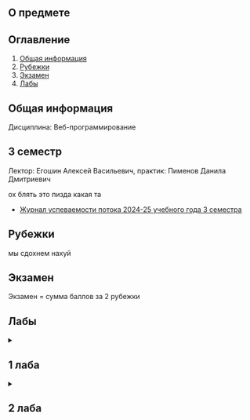 ## О предмете

## Оглавление
1. [Общая информация](#info)
2. [Рубежки](#rubez)
3. [Экзамен](#exam)
4. [Лабы](#labs)


## Общая информация <a name="info"></a>

Дисциплина: Веб-программирование

## 3 семестр
Лектор: Егошин Алексей Васильевич, практик: Пименов Данила Дмитриевич

ох блять это пизда какая та

- [Журнал успеваемости потока 2024-25 учебного года 3 семестра](https://docs.google.com/spreadsheets/d/1vs1xQkT7KoZPZGVcM2BVqdXDqxqEZBsplkQocgepxxU/edit?gid=1268936541#gid=1268936541)

## Рубежки <a name="rubez"></a>

мы сдохнем нахуй

## Экзамен <a name="exam"></a>

Экзамен = сумма баллов за 2 рубежки

## Лабы <a name="labs"></a>


<details>
<summary><h2>1 лаба</h2></summary>

</details>


<details>
<summary><h2>2 лаба</h2></summary>

</details>





